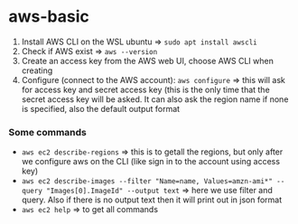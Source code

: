 # aws-basic
1. Install AWS CLI on the WSL ubuntu ⇒ `sudo apt install awscli`
2. Check if AWS exist ⇒ `aws --version`
3. Create an access key from the AWS web UI, choose AWS CLI when creating
4. Configure (connect to the AWS account):
`aws configure` ⇒ this will ask for access key and secret access key (this is the only time that the secret access key will be asked. It can also ask the region name if none is specified, also the default output format
    

### Some commands

- `aws ec2 describe-regions` ⇒ this is to getall the regions, but only after we configure aws on the CLI (like sign in to the account using access key)
- `aws ec2 describe-images --filter "Name=name, Values=amzn-ami*" --query "Images[0].ImageId" --output text` ⇒ here we use filter and query. Also if there is no output text then it will print out in json format
- `aws ec2 help` ⇒ to get all commands